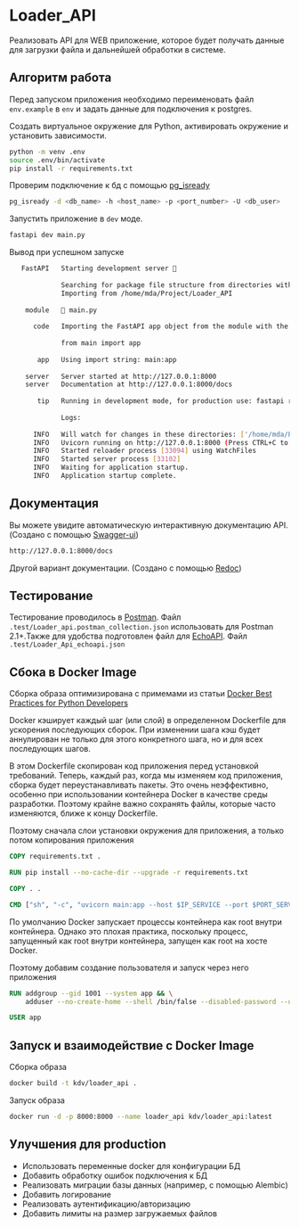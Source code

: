 # Loader_API

Реализовать API для WEB приложение, которое будет получать данные для загрузки файла и дальнейшей обработки в системе.

## Алгоритм работа

Перед запуском приложения необходимо переименовать файл `env.example` в `env` и задать данные для подключения к postgres.

Создать виртуальное окружение для Python, активировать окружение и установить зависимости.

```bash
python -m venv .env
source .env/bin/activate
pip install -r requirements.txt
```

Проверим подключение к бд с помощью [pg_isready](https://www.postgresql.org/docs/current/app-pg-isready.html)

```bash
pg_isready -d <db_name> -h <host_name> -p <port_number> -U <db_user>  
```

Запустить приложение в `dev` моде.

```bash
fastapi dev main.py
```

Вывод при успешном запуске

```bash
   FastAPI   Starting development server 🚀
 
             Searching for package file structure from directories with __init__.py files
             Importing from /home/mda/Project/Loader_API
 
    module   🐍 main.py
 
      code   Importing the FastAPI app object from the module with the following code:
 
             from main import app
 
       app   Using import string: main:app
 
    server   Server started at http://127.0.0.1:8000
    server   Documentation at http://127.0.0.1:8000/docs
 
       tip   Running in development mode, for production use: fastapi run
 
             Logs:
 
      INFO   Will watch for changes in these directories: ['/home/mda/Project/Loader_API']
      INFO   Uvicorn running on http://127.0.0.1:8000 (Press CTRL+C to quit)
      INFO   Started reloader process [33094] using WatchFiles
      INFO   Started server process [33102]
      INFO   Waiting for application startup.
      INFO   Application startup complete.
```

## Документация

Вы можете увидите автоматическую интерактивную документацию API. (Создано с помощью [Swagger-ui](https://github.com/swagger-api/swagger-ui))

```bash
http://127.0.0.1:8000/docs
```

Другой вариант документации. (Создано с помощью [Redoc](https://github.com/Redocly/redoc))

## Тестирование

Тестирование проводилось в [Postman](https://www.postman.com/). Файл `.test/Loader_api.postman_collection.json` использовать для Postman 2.1+.Также для удобства подготовлен файл для [EchoAPI](https://www.echoapi.com/download). Файл `.test/Loader_Api_echoapi.json`

## Сбока в Docker Image

Сборка образа оптимизирована с примемами из статьи [Docker Best Practices for Python Developers](https://testdriven.io/blog/docker-best-practices/)

Docker кэширует каждый шаг (или слой) в определенном Dockerfile для ускорения последующих сборок. При изменении шага кэш будет аннулирован не только для этого конкретного шага, но и для всех последующих шагов.

В этом Dockerfile скопирован код приложения перед установкой требований. Теперь, каждый раз, когда мы изменяем код приложения, сборка будет переустанавливать пакеты. Это очень неэффективно, особенно при использовании контейнера Docker в качестве среды разработки. Поэтому крайне важно сохранять файлы, которые часто изменяются, ближе к концу Dockerfile.

Поэтому сначала слои установки окружения для приложения, а только потом копирования приложения

```dockerfile
COPY requirements.txt .

RUN pip install --no-cache-dir --upgrade -r requirements.txt

COPY . .

CMD ["sh", "-c", "uvicorn main:app --host $IP_SERVICE --port $PORT_SERVICE"]
```

По умолчанию Docker запускает процессы контейнера как root внутри контейнера. Однако это плохая практика, поскольку процесс, запущенный как root внутри контейнера, запущен как root на хосте Docker.

Поэтому добавим создание пользователя и запуск через него приложения

```dockerfile
RUN addgroup --gid 1001 --system app && \
    adduser --no-create-home --shell /bin/false --disabled-password --uid 1001 --system --group app

USER app
```

## Запуск и взаимодействие с Docker Image

Сборка образа

```bash
docker build -t kdv/loader_api .
```

Запуск образа

```bash
docker run -d -p 8000:8000 --name loader_api kdv/loader_api:latest
```

## Улучшения для production

* Использовать переменные docker для конфигурации БД
* Добавить обработку ошибок подключения к БД
* Реализовать миграции базы данных (например, с помощью Alembic)
* Добавить логирование
* Реализовать аутентификацию/авторизацию
* Добавить лимиты на размер загружаемых файлов
